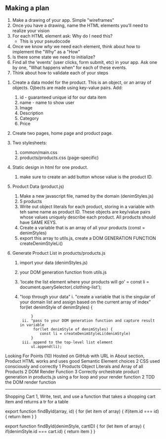 ## Making a plan
1) Make a drawing of your app. Simple "wireframes"
2) Once you have a drawing, name the HTML elements you'll need to realize your vision
3) For each HTML element ask: Why do I need this?
    - This is your pseudocode
4) Once we know _why_ we need each element, think about how to implement the "Why" as a "How"
5) Is there some state we need to initialize?
6) Find all the 'events' (user clicks, form submit, etc) in your app. Ask one by one, "What happens when" for each of these events.
7) Think about how to validate each of your steps

1. Create a data model for the product.  This is an object, or an array of objects. Ojbects are made using key-value pairs. Add:
    1. id - guaranteed unique id for our data item
    2. name - name to show user
    3. Image
    4. Description
    5. Category
    6. Price

2. Create two pages, home page and product page. 
3. Two stylesheets: 
    1. common/main.css
    2. products/products.css (page-specific)

4. Static design in html for one product. 
    1. make sure to create an add button whose value is the product ID.

5. Product Data (product.js)
    1. Make a new javascript file, named by the domain (denimStyles.js)
    2. 5 products
    3. Write out object literals for each product, storing in a variable with teh same name as product ID. These objects are key/value pairs whose values uniquely describe each product. All products should have SAME KEYS. 
    4. Create a variable that is an array of all your products 
        (const = denimStyles)
    5. export this array to utils.js, create a DOM GENERATION FUNCTION 
        createDenimStyleLi()

6. Generate Product List in products/products.js
    1. import your data (denimStyles.js)
    2. your DOM generation function from utils.js
    3. 'locate the list element where your products will go' = 
            const li = document.querySelector(.clothing-list');
    4. "loop through your data"
            i. "create a variable that is the singular of your domain list and assign based on the current array of index"
                for(let denimStyle of denimStyles) {

                }
            ii. "pass to your DOM generation function and capture result in variable
                 for(let denimStyle of denimStyles) {
                    const li = createDenimStyleLi(denimStyle)
                }
            iii. append to the top-level list element
                ul.append(li);



Looking For	Points (10)
Hosted on GitHub with URL in About section, Product HTML works and uses good Semantic Element choices	2
CSS used consciously and correctly	1
Products Object Literals and Array of all Products	2
DOM Render Function	3
Correctly orchestrate product generation in products.js using a for loop and your render function	2
TDD the DOM render function

-----

Shopping Cart
1, Write, test, and use a function that takes a shopping cart item and returns a tr for a table

export function findById(array, id) {
    for (let item of array) {
        if(item.id === id) {
            return item
        }
    }

export function findById(denimStyle, cartID) {
    for (let item of array) {
        if(denimStyle.id === cart.id) {
            return item
        }
    }

